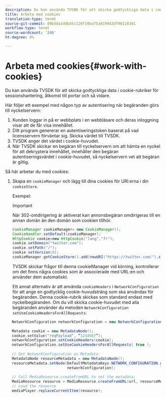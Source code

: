 ```yaml
---
description: Du kan använda TVSDK för att skicka godtyckliga data i cookie-rubriker för sessionshantering, åtkomst till portar och så vidare.
title: Arbeta med cookies
translation-type: tm+mt
source-git-commit: 89bdda1d4bd5c126f19ba75a819942df901183d1
workflow-type: tm+mt
source-wordcount: '246'
ht-degree: 0%

---
```



# Arbeta med cookies{#work-with-cookies}

Du kan använda TVSDK för att skicka godtyckliga data i cookie-rubriker för sessionshantering, åtkomst till portar och så vidare.

Här följer ett exempel med någon typ av autentisering när begäranden görs till nyckelservern:

1. Kunden loggar in på er webbplats i en webbläsare och deras inloggning visar att de får visa innehållet.
1. Ditt program genererar en autentiseringstoken baserat på vad licensservern förväntar sig. Skicka värdet till TVSDK.
1. TVSDK anger det värdet i cookie-huvudet.
1. När TVSDK skickar en begäran till nyckelservern om att hämta en nyckel för att dekryptera innehållet, innehåller den begäran autentiseringsvärdet i cookie-huvudet, så nyckelservern vet att begäran är giltig.

Så här arbetar du med cookies:

1. Skapa en `cookieManager` och lägg till dina cookies för URI:erna i din `cookieStore`.

   Exempel:

   >[!IMPORTANT]
   >
   >När 302-omdirigering är aktiverat kan annonsbegäran omdirigeras till en annan domän än den domän som cookien tillhör.

   ```java
   CookieManager cookieManager= new CookieManager(); 
   CookieHandler.setDefault(cookieManager);  
   HttpCookie cookie=new HttpCookie("lang","fr"); 
   cookie.setDomain("twitter.com");  
   cookie.setPath("/"); 
   cookie.setVersion(0); 
   cookieManager.getCookieStore().add(newURI("https://twitter.com/"),cookie);
   ```

   TVSDK skickar frågor till denna cookieManager vid körning, kontrollerar om det finns några cookies som är associerade med URL:en och använder dem automatiskt.

   Ett annat alternativ är att använda `cookieHeaders` i `NetworkConfiguration` för att ange en godtycklig cookie-huvudsträng som ska användas för begäranden. Denna cookie-rubrik skickas som standard endast med nyckelbegäranden. Om du vill skicka cookie-huvudet med alla begäranden använder du metoden `NetworkConfiguration` `setUseCookieHeadersForAllRequests`:

```java
   NetworkConfiguration networkConfiguration = new NetworkConfiguration(); 
    
   Metadata cookie = new MetadataNode(); 
   cookie.setValue("reqPayload", “1234567”); 
   networkConfiguration.setCookieHeaders(cookie); 
   networkConfiguration.setUseCookieHeadersForAllRequests( true ); 
    
   // Set NetworkConfiguration as Metadata:                                                                   
   MetadataNode resourceMetadata = new MetadataNode(); 
   resourceMetadata.setNode(DefaultMetadataKeys.NETWORK_CONFIGURATION.getValue(),  
                            networkConfiguration); 
    
   // Call MediaResource.createFromURL to set the metadata: 
   MediaResource resource = MediaResource.createFromURL(url, resourceMetadata); 
   // Load the resource 
   mediaPlayer.replaceCurrentItem(resource);
```
